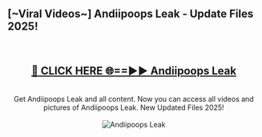 <h2>[~Viral Videos~] Andiipoops Leak - Update Files 2025!</h2>
<br>
<div align="center">
<h2><a href="https://betterlinks.top/A2PfLJ" rel="nofollow">🔴 CLICK HERE 🌐==►► Andiipoops Leak</a></h2>
<br>
Get Andiipoops Leak and all content. Now you can access all videos and pictures of Andiipoops Leak. New Updated Files 2025!
<br>
<br>
<a href="https://betterlinks.top/A2PfLJ" rel="nofollow" data-target="animated-image.originalLink"><img src="https://i.ibb.co.com/WyWwxjT/player-gif2.gif" alt="Andiipoops Leak" style="max-width: 100%; display: inline-block;" data-target="animated-image.originalImage"></a>
</div>
<br>
